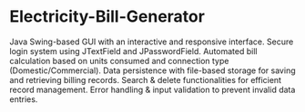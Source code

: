 # Electricity-Bill-Generator
Java Swing-based GUI with an interactive and responsive interface.
Secure login system using JTextField and JPasswordField.
Automated bill calculation based on units consumed and connection type (Domestic/Commercial).
Data persistence with file-based storage for saving and retrieving billing records.
Search & delete functionalities for efficient record management.
Error handling & input validation to prevent invalid data entries.

